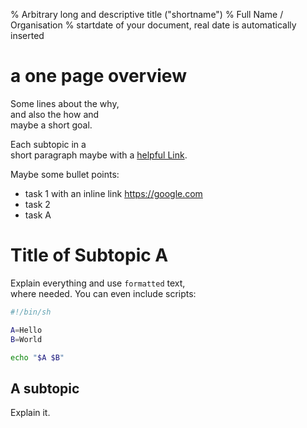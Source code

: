 % Arbitrary long and descriptive title ("shortname")
% Full Name / Organisation
% startdate of your document, real date is automatically inserted

# a one page overview

Some lines about the why,  
and also the how and  
maybe a short goal.  

Each subtopic in a  
short paragraph maybe with a [helpful Link](https://en.wikipedia.org/wiki/Markdown).  

Maybe some bullet points:

* task 1 with an inline link <https://google.com>
* task 2
* task A


# Title of Subtopic A

Explain everything and use ```formatted``` text,  
where needed. You can even include scripts:  

```bash
#!/bin/sh

A=Hello
B=World

echo "$A $B"
```


## A subtopic

Explain it.


